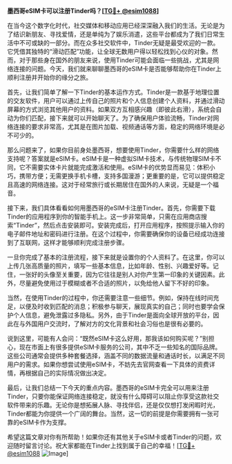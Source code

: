 **墨西哥eSIM卡可以注册Tinder吗？[[TG💪+ @esim1088](https://t.me/s/esim1088)]**

在当今这个数字化时代，社交媒体和移动应用已经深深融入我们的生活。无论是为了结识新朋友、寻找爱情，还是单纯为了娱乐消遣，这些平台都成为了我们日常生活中不可或缺的一部分。而在众多社交软件中，Tinder无疑是最受欢迎的一款。它凭借其独特的“滑动匹配”功能，让全球无数用户得以轻松找到心仪的对象。然而，对于那些身在国外的朋友来说，使用Tinder可能会面临一些挑战，尤其是网络连接的问题。今天，我们就来聊聊墨西哥的eSIM卡是否能够帮助你在Tinder上顺利注册并开始你的缘分之旅。

首先，让我们简单了解一下Tinder的基本运作方式。Tinder是一款基于地理位置的交友软件，用户可以通过上传自己的照片和个人信息创建个人资料，并通过滑动屏幕的方式浏览其他用户的资料。如果双方互相感兴趣（即彼此右滑），系统会自动为你们匹配，接下来就可以开始聊天了。为了确保用户体验流畅，Tinder对网络连接的要求非常高，尤其是在图片加载、视频通话等方面，稳定的网络环境是必不可少的。

那么问题来了，如果你目前身处墨西哥，想要使用Tinder，你需要什么样的网络支持呢？答案就是eSIM卡。eSIM卡是一种虚拟SIM卡技术，与传统物理SIM卡不同，它不需要实体卡片就能完成激活和使用。eSIM卡的优势显而易见：体积小巧，携带方便；无需更换手机卡槽，支持多国漫游；更重要的是，它可以提供稳定且高速的网络连接。这对于经常旅行或长期居住在国外的人来说，无疑是一个福音。

接下来，我们具体看看如何用墨西哥的eSIM卡注册Tinder。首先，你需要下载Tinder的应用程序到你的智能手机上。这一步非常简单，只需在应用商店搜索“Tinder”，然后点击安装即可。安装完成后，打开应用程序，按照提示输入你的电子邮件地址和密码进行注册。在这个过程中，你需要确保你的设备已经成功连接到了互联网，这样才能够顺利完成注册步骤。

一旦你完成了基本的注册流程，接下来就是设置你的个人资料了。在这里，你可以上传几张高质量的照片，填写一些基本信息，比如年龄、性别、兴趣爱好等。记住，一张好的头像至关重要，因为它往往是别人对你产生第一印象的关键因素。此外，尽量避免使用过于模糊或者不合适的照片，以免给他人留下不好的印象。

当然，在使用Tinder的过程中，你还需要注意一些细节。例如，保持在线时间充足，以便及时收到匹配的消息；积极参与聊天，展现真实的自己；同时也要学会保护个人信息，避免泄露过多隐私。另外，由于Tinder是面向全球开放的平台，因此在与外国用户交流时，了解对方的文化背景和社会习俗也是很有必要的。

说到这里，可能有人会问：“既然eSIM卡这么好用，那我该如何购买呢？”别担心，现在市面上有很多提供eSIM卡服务的公司，其中不乏一些知名的国际品牌。这些公司通常会提供多种套餐选择，涵盖不同的数据流量和通话时长，以满足不同用户的需求。如果你想尝试使用eSIM卡，不妨先去官网查看一下具体的资费详情，再根据自己的实际情况做出决定。

最后，让我们总结一下今天的重点内容。墨西哥的eSIM卡完全可以用来注册Tinder，只要你能保证网络连接稳定，就没有什么障碍可以阻止你享受这款社交软件带来的乐趣。无论你是想拓展人脉、寻找伴侣，还是仅仅想打发闲暇时光，Tinder都能为你提供一个广阔的舞台。当然，这一切的前提是你需要拥有一张可靠的eSIM卡作为支撑。

希望这篇文章对你有所帮助！如果你还有其他关于eSIM卡或者Tinder的问题，欢迎随时留言讨论。祝大家都能在Tinder上找到属于自己的幸福！[[TG💪+ @esim1088](https://t.me/s/esim1088) ![Image](https://i.postimg.cc/4NQfJmqS/Snipaste-2025-05-13-00-14-12.png)]
